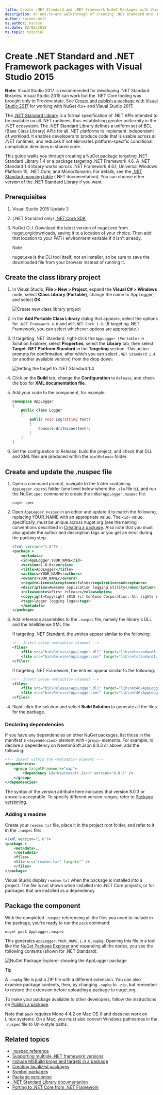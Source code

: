```yaml
---
title: Create .NET Standard and .NET Framework NuGet Packages with Visual Studio 2015
description: An end-to-end walkthrough of creating .NET Standard and .NET Framework NuGet packages using NuGet 3.x and Visual Studio 2015.
author: karann-msft
ms.author: karann
ms.date: 02/02/2018
ms.topic: tutorial
---
```


# Create .NET Standard and .NET Framework packages with Visual Studio 2015

**Note:** Visual Studio 2017 is recommended for developing .NET Standard libraries. Visual Studio 2015 can work but the .NET Core tooling was brought only to Preview state. See [Create and publish a package with Visual Studio 2017](../quickstart/create-and-publish-a-package-using-visual-studio.md) for working with NuGet 4.x+ and Visual Studio 2017.

The [.NET Standard Library](/dotnet/articles/standard/library) is a formal specification of .NET APIs intended to be available on all .NET runtimes, thus establishing greater uniformity in the .NET ecosystem. The .NET Standard Library defines a uniform set of BCL (Base Class Library) APIs for all .NET platforms to implement, independent of workload. It enables developers to produce code that is usable across all .NET runtimes, and reduces if not eliminates platform-specific conditional compilation directives in shared code.

This guide walks you through creating a NuGet package targeting .NET Standard Library 1.4 or a package targeting .NET Framework 4.6. A .NET Standard 1.4 library works across .NET Framework 4.6.1, Universal Windows Platform 10, .NET Core, and Mono/Xamarin. For details, see the [.NET Standard mapping table](/dotnet/standard/net-standard#net-implementation-support) (.NET documentation). You can choose other version of the .NET Standard Library if you want.

## Prerequisites

1. Visual Studio 2015 Update 3
1. (.NET Standard only) [.NET Core SDK](https://www.microsoft.com/net/download/)
1. NuGet CLI. Download the latest version of nuget.exe from [nuget.org/downloads](https://nuget.org/downloads), saving it to a location of your choice. Then add that location to your PATH environment variable if it isn't already.

    > [!Note]
    > nuget.exe is the CLI tool itself, not an installer, so be sure to save the downloaded file from your browser instead of running it.

## Create the class library project

1. In Visual Studio, **File > New > Project**, expand the **Visual C# > Windows** node, select **Class Library (Portable)**, change the name to AppLogger, and select **OK**.

    ![Create new class library project](media/NetStandard-NewProject.png)

1. In the **Add Portable Class Library** dialog that appears, select the options for `.NET Framework 4.6` and `ASP.NET Core 1.0`. (If targeting .NET Framework, you can select whichever options are appropriate.)

1. If targeting .NET Standard, right-click the `AppLogger (Portable)` in Solution Explorer, select **Properties**, select the **Library** tab, then select  **Target .NET Platform Standard** in the **Targeting** section. This action prompts for confirmation, after which you can select `.NET Standard 1.4` (or another available version) from the drop down:

    ![Setting the target to .NET Standard 1.4](media/NetStandard-ChangeTarget.png)

1. Click on the **Build** tab, change the **Configuration** to `Release`, and check the box for **XML documentation file**.

1. Add your code to the component, for example:

    ```cs
    namespace AppLogger
    {
        public class Logger
        {
            public void Log(string text)
            {
                Console.WriteLine(text);
            }
        }
    }
    ```

1. Set the configuration to Release, build the project, and check that DLL and XML files are produced within the `bin\Release` folder.

## Create and update the .nuspec file

1. Open a command prompt, navigate to the folder containing `AppLogger.csproj` folder (one level below where the `.sln` file is), and run the NuGet `spec` command to create the initial `AppLogger.nuspec` file:

    ```cli
    nuget spec
    ```

1. Open `AppLogger.nuspec` in an editor and update it to match the following, replacing YOUR_NAME with an appropriate value. The `<id>` value, specifically, must be unique across nuget.org (see the naming conventions described in [Creating a package](../create-packages/creating-a-package.md#choose-a-unique-package-identifier-and-setting-the-version-number). Also note that you must also update the author and description tags or you get an error during the packing step.

    ```xml
    <?xml version="1.0"?>
    <package >
        <metadata>
        <id>AppLogger.YOUR_NAME</id>
        <version>1.0.0</version>
        <title>AppLogger</title>
        <authors>YOUR_NAME</authors>
        <owners>YOUR_NAME</owners>
        <requireLicenseAcceptance>false</requireLicenseAcceptance>
        <description>Awesome application logging utility</description>
        <releaseNotes>First release</releaseNotes>
        <copyright>Copyright 2018 (c) Contoso Corporation. All rights reserved.</copyright>
        <tags>logger logging logs</tags>
        </metadata>
    </package>
    ```

1. Add reference assemblies to the `.nuspec` file, namely the library's DLL and the IntelliSense XML file:

    If targeting .NET Standard, the entries appear similar to the following:

    ```xml
    <!-- Insert below <metadata> element -->
    <files>
        <file src="bin\Release\AppLogger.dll" target="lib\netstandard1.4\AppLogger.dll" />
        <file src="bin\Release\AppLogger.xml" target="lib\netstandard1.4\AppLogger.xml" />
    </files>
    ```

    If targeting .NET Framework, the entries appear similar to the following:

    ```xml
    <!-- Insert below <metadata> element -->
    <files>
        <file src="bin\Release\AppLogger.dll" target="lib\net46\AppLogger.dll" />
        <file src="bin\Release\AppLogger.xml" target="lib\net46\AppLogger.xml" />
    </files>
    ```

1. Right-click the solution and select **Build Solution** to generate all the files for the package.

### Declaring dependencies

If you have any dependencies on other NuGet packages, list those in the manifest's `<dependencies>` element with `<group>` elements. For example, to declare a dependency on NewtonSoft.Json 8.0.3 or above, add the following:

```xml
<!-- Insert within the <metadata> element -->
<dependencies>
    <group targetFramework="uap">
        <dependency id="Newtonsoft.Json" version="8.0.3" />
    </group>
</dependencies>
```

The syntax of the *version* attribute here indicates that version 8.0.3 or above is acceptable. To specify different version ranges, refer to [Package versioning](../concepts/package-versioning.md).

### Adding a readme

Create your `readme.txt` file, place it in the project root folder, and refer to it in the `.nuspec` file:

```xml
<?xml version="1.0"?>
<package >
    <metadata>...
    </metadata>
    <files>
    <file src="readme.txt" target="" />
    </files>
</package>
```

Visual Studio display `readme.txt` when the package is installed into a project. The file is not shown when installed into .NET Core projects, or for packages that are installed as a dependency.

## Package the component

With the completed `.nuspec` referencing all the files you need to include in the package, you're ready to run the `pack` command:

```cli
nuget pack AppLogger.nuspec
```

This generates `AppLogger.YOUR_NAME.1.0.0.nupkg`. Opening this file in a tool like the [NuGet Package Explorer](https://github.com/NuGetPackageExplorer/NuGetPackageExplorer) and expanding all the nodes, you see the following contents (shown for .NET Standard):

![NuGet Package Explorer showing the AppLogger package](media/NetStandard-PackageExplorer.png)

> [!Tip]
> A `.nupkg` file is just a ZIP file with a different extension. You can also examine package contents, then, by changing `.nupkg` to `.zip`, but remember to restore the extension before uploading a package to nuget.org.

To make your package available to other developers, follow the instructions on [Publish a package](../nuget-org/publish-a-package.md).

Note that `pack` requires Mono 4.4.2 on Mac OS X and does not work on Linux systems. On a Mac, you must also convert Windows pathnames in the `.nuspec` file to Unix-style paths.

## Related topics

- [.nuspec reference](../reference/nuspec.md)
- [Supporting multiple .NET framework versions](../create-packages/supporting-multiple-target-frameworks.md)
- [Include MSBuild props and targets in a package](../create-packages/creating-a-package.md#include-msbuild-props-and-targets-in-a-package)
- [Creating localized packages](../create-packages/creating-localized-packages.md)
- [Symbol packages](../create-packages/symbol-packages-snupkg.md)
- [Package versioning](../concepts/package-versioning.md)
- [.NET Standard Library documentation](/dotnet/articles/standard/library)
- [Porting to .NET Core from .NET Framework](/dotnet/articles/core/porting/index)
